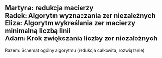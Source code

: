 Martyna: redukcja macierzy<br>
Radek: Algorytm wyznaczania zer niezależnych<br>
Eliza: Algorytm wykreślania zer macierzy minimalną liczbą linii<br>
Adam: Krok zwiększania liczby zer niezależnych
----
Razem: Schemat ogólny algorytmu (redukcja całkowita, rozwiązanie)
